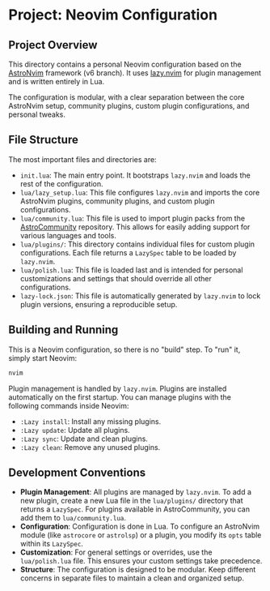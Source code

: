 # Project: Neovim Configuration

## Project Overview

This directory contains a personal Neovim configuration based on the [AstroNvim](https.github.com/AstroNvim/AstroNvim) framework (v6 branch). It uses [lazy.nvim](https://github.com/folke/lazy.nvim) for plugin management and is written entirely in Lua.

The configuration is modular, with a clear separation between the core AstroNvim setup, community plugins, custom plugin configurations, and personal tweaks.

## File Structure

The most important files and directories are:

- `init.lua`: The main entry point. It bootstraps `lazy.nvim` and loads the rest of the configuration.
- `lua/lazy_setup.lua`: This file configures `lazy.nvim` and imports the core AstroNvim plugins, community plugins, and custom plugin configurations.
- `lua/community.lua`: This file is used to import plugin packs from the [AstroCommunity](https://github.com/AstroNvim/astrocommunity) repository. This allows for easily adding support for various languages and tools.
- `lua/plugins/`: This directory contains individual files for custom plugin configurations. Each file returns a `LazySpec` table to be loaded by `lazy.nvim`.
- `lua/polish.lua`: This file is loaded last and is intended for personal customizations and settings that should override all other configurations.
- `lazy-lock.json`: This file is automatically generated by `lazy.nvim` to lock plugin versions, ensuring a reproducible setup.

## Building and Running

This is a Neovim configuration, so there is no "build" step. To "run" it, simply start Neovim:

```bash
nvim
```

Plugin management is handled by `lazy.nvim`. Plugins are installed automatically on the first startup. You can manage plugins with the following commands inside Neovim:

- `:Lazy install`: Install any missing plugins.
- `:Lazy update`: Update all plugins.
- `:Lazy sync`: Update and clean plugins.
- `:Lazy clean`: Remove any unused plugins.

## Development Conventions

- **Plugin Management**: All plugins are managed by `lazy.nvim`. To add a new plugin, create a new Lua file in the `lua/plugins/` directory that returns a `LazySpec`. For plugins available in AstroCommunity, you can add them to `lua/community.lua`.
- **Configuration**: Configuration is done in Lua. To configure an AstroNvim module (like `astrocore` or `astrolsp`) or a plugin, you modify its `opts` table within its `LazySpec`.
- **Customization**: For general settings or overrides, use the `lua/polish.lua` file. This ensures your custom settings take precedence.
- **Structure**: The configuration is designed to be modular. Keep different concerns in separate files to maintain a clean and organized setup.
